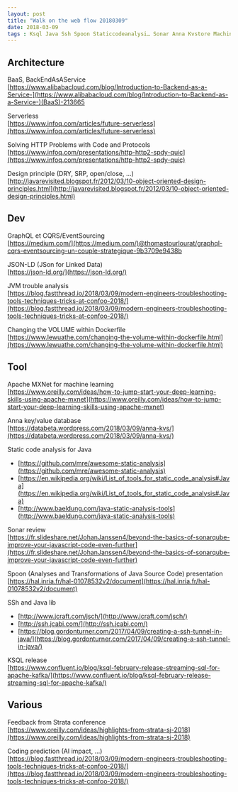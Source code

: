 ```yaml
---
layout: post
title: "Walk on the web flow 20180309"
date: 2018-03-09
tags : Ksql Java Ssh Spoon Staticcodeanalysi… Sonar Anna Kvstore Machinelearning Mxnet Docker Jvm Json Ld Cqrs Graphql Designprinciple Http Serverless Baas Webflowwalk
---
```


## Architecture

BaaS, BackEndAsAService  
[https://www.alibabacloud.com/blog/Introduction-to-Backend-as-a-Service-](https://www.alibabacloud.com/blog/Introduction-to-Backend-as-a-Service-)(BaaS)-213665

Serverless  
[https://www.infoq.com/articles/future-serverless](https://www.infoq.com/articles/future-serverless)

Solving HTTP Problems with Code and Protocols  
[https://www.infoq.com/presentations/http-http2-spdy-quic](https://www.infoq.com/presentations/http-http2-spdy-quic)

Design principle (DRY, SRP, open/close, ...)  
[http://javarevisited.blogspot.fr/2012/03/10-object-oriented-design-principles.html](http://javarevisited.blogspot.fr/2012/03/10-object-oriented-design-principles.html)

## Dev

GraphQL et CQRS/EventSourcing   
[https://medium.com/](https://medium.com/)@thomastourlourat/graphql-cqrs-eventsourcing-un-couple-strategique-9b3709e9438b

JSON-LD (JSon for Linked Data)   
[https://json-ld.org/](https://json-ld.org/)

JVM trouble analysis   
[https://blog.fastthread.io/2018/03/09/modern-engineers-troubleshooting-tools-techniques-tricks-at-confoo-2018/](https://blog.fastthread.io/2018/03/09/modern-engineers-troubleshooting-tools-techniques-tricks-at-confoo-2018/)

Changing the VOLUME within Dockerfile   
[https://www.lewuathe.com/changing-the-volume-within-dockerfile.html](https://www.lewuathe.com/changing-the-volume-within-dockerfile.html)

## Tool

Apache MXNet for machine learning   
[https://www.oreilly.com/ideas/how-to-jump-start-your-deep-learning-skills-using-apache-mxnet](https://www.oreilly.com/ideas/how-to-jump-start-your-deep-learning-skills-using-apache-mxnet)

Anna key/value database   
[https://databeta.wordpress.com/2018/03/09/anna-kvs/](https://databeta.wordpress.com/2018/03/09/anna-kvs/)

Static code analysis for Java   
* [https://github.com/mre/awesome-static-analysis](https://github.com/mre/awesome-static-analysis)
* [https://en.wikipedia.org/wiki/List_of_tools_for_static_code_analysis#Java](https://en.wikipedia.org/wiki/List_of_tools_for_static_code_analysis#Java)
* [http://www.baeldung.com/java-static-analysis-tools](http://www.baeldung.com/java-static-analysis-tools)

Sonar review   
[https://fr.slideshare.net/JohanJanssen4/beyond-the-basics-of-sonarqube-improve-your-javascript-code-even-further](https://fr.slideshare.net/JohanJanssen4/beyond-the-basics-of-sonarqube-improve-your-javascript-code-even-further)

Spoon (Analyses and Transformations of Java Source Code) presentation   
[https://hal.inria.fr/hal-01078532v2/document](https://hal.inria.fr/hal-01078532v2/document)

SSh and Java lib   
* [http://www.jcraft.com/jsch/](http://www.jcraft.com/jsch/)
* [http://ssh.jcabi.com/](http://ssh.jcabi.com/)
* [https://blog.gordonturner.com/2017/04/09/creating-a-ssh-tunnel-in-java/](https://blog.gordonturner.com/2017/04/09/creating-a-ssh-tunnel-in-java/)

KSQL release   
[https://www.confluent.io/blog/ksql-february-release-streaming-sql-for-apache-kafka/](https://www.confluent.io/blog/ksql-february-release-streaming-sql-for-apache-kafka/)

## Various

Feedback from Strata conference   
[https://www.oreilly.com/ideas/highlights-from-strata-sj-2018](https://www.oreilly.com/ideas/highlights-from-strata-sj-2018)

Coding prediction (AI impact, ...)   
[https://blog.fastthread.io/2018/03/09/modern-engineers-troubleshooting-tools-techniques-tricks-at-confoo-2018/](https://blog.fastthread.io/2018/03/09/modern-engineers-troubleshooting-tools-techniques-tricks-at-confoo-2018/)
